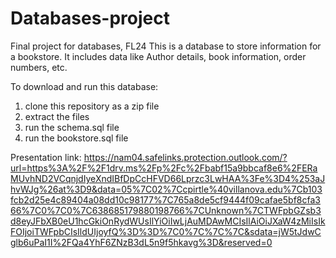 # Databases-project
Final project for databases, FL24
This is a database to store information for a bookstore. It includes data like Author details, book information, order numbers, etc.

To download and run this database:
1. clone this repository as a zip file
2. extract the files
3. run the schema.sql file
4. run the bookstore.sql file

Presentation link:
https://nam04.safelinks.protection.outlook.com/?url=https%3A%2F%2F1drv.ms%2Fp%2Fc%2Fbabf15a9bbcaf8e6%2FERaMUvhND2VCqnjdIyeXndIBfDpCcHFVD66Lprzc3LwHAA%3Fe%3D4%253aJhvWJg%26at%3D9&data=05%7C02%7Ccpirtle%40villanova.edu%7Cb103fcb2d25e4c89404a08dd10c98177%7C765a8de5cf9444f09cafae5bf8cfa366%7C0%7C0%7C638685179880198766%7CUnknown%7CTWFpbGZsb3d8eyJFbXB0eU1hcGkiOnRydWUsIlYiOiIwLjAuMDAwMCIsIlAiOiJXaW4zMiIsIkFOIjoiTWFpbCIsIldUIjoyfQ%3D%3D%7C0%7C%7C%7C&sdata=jW5tJdwCglb6uPaI1I%2FQa4YhF6ZNzB3dL5n9f5hkavg%3D&reserved=0
